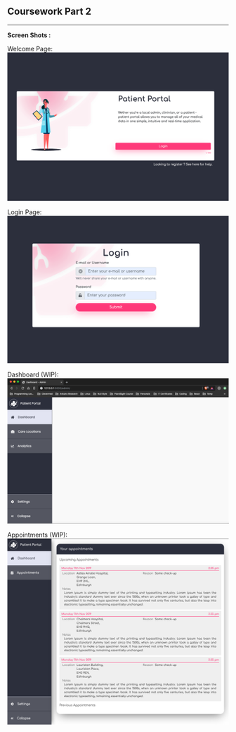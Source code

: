 ## Coursework Part 2
---


**Screen Shots :** <br />

Welcome Page: <br />
![alt text](./public/welcome_page.png "Welcome Page") <br />


Login Page: <br />
![alt text](./public/login_page.png "Login Page") <br />


Dashboard (WIP): <br />
![alt text](./public/empty_dashboard.png "Empty Dashboard") <br />

Appointments (WIP): <br />
![alt text](./public/appointments.png "Appointments") <br />

